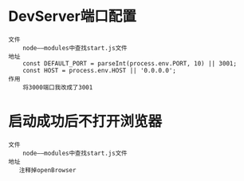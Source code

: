 


# DevServer端口配置

    文件
        node——modules中查找start.js文件
    地址
        const DEFAULT_PORT = parseInt(process.env.PORT, 10) || 3001;
        const HOST = process.env.HOST || '0.0.0.0';
    作用
        将3000端口我改成了3001
        
        
# 启动成功后不打开浏览器

    文件
        node——modules中查找start.js文件
    地址
       注释掉openBrowser        